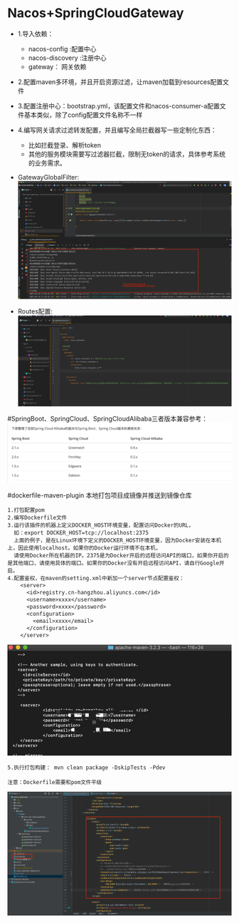 # Nacos+SpringCloudGateway

- 1.导入依赖：
    * nacos-config :配置中心
    * nacos-discovery :注册中心
    * gateway： 网关依赖
    
- 2.配置maven多环境，并且开启资源过滤，让maven加载到resources配置文件
    
- 3.配置注册中心：bootstrap.yml，该配置文件和nacos-consumer-a配置文件基本类似，除了config配置文件名称不一样

- 4.编写网关请求过滤转发配置，并且编写全局拦截器写一些定制化东西：
   * 比如拦截登录、解析token
   * 其他的服务模块需要写过滤器拦截，限制无token的请求，具体参考系统的业务需求。
   
- GatewayGlobalFilter:
![全局过滤器](images/gateway全局过滤器.jpg)
- Routes配置:
![Routes路由配置](images/gateway路由配置.jpg)


#SpringBoot、SpringCloud、SpringCloudAlibaba三者版本兼容参考：
![版本兼容](images/springboot-cloud-alibaba三者对应版本.jpg)



#dockerfile-maven-plugin 本地打包项目成镜像并推送到镜像仓库

    1.打包配置pom
    2.编写Dockerfile文件
    3.运行该插件的机器上定义DOCKER_HOST环境变量，配置访问Docker的URL， 
      如：export DOCKER_HOST=tcp://localhost:2375
      上面的例子，是在Linux环境下定义的DOCKER_HOST环境变量，因为Docker安装在本机上，因此使用localhost。如果你的Docker运行环境不在本机，
      请使用Docker所在机器的IP。2375是为Docker开启的远程访问API的端口，如果你开启的是其他端口，请使用具体的端口。如果你的Docker没有开启远程访问API，请自行Google开启。
    4.配置鉴权，在maven的setting.xml中新加一个server节点配置鉴权：
        <server>
          <id>registry.cn-hangzhou.aliyuncs.com</id>
          <username>xxxx</username>
          <password>xxxx</password>
          <configuration>
            <email>xxxx</email>
          </configuration>
        </server>

![img.png](images/docker打包镜像鉴权配置.png)

    5.执行打包构建： mvn clean package -DskipTests -Pdev
  
    注意：Dockerfile需要和pom文件平级

![img.png](images/docker打包整体配置.png)

